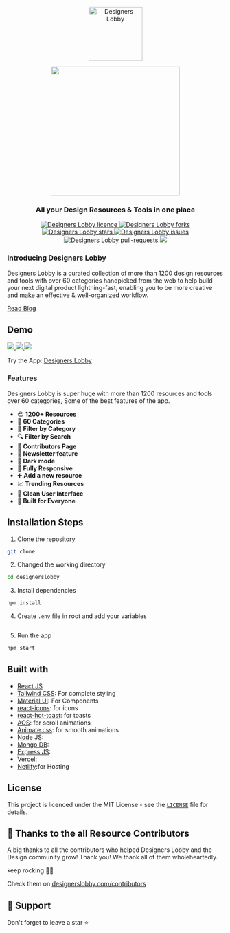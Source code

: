 <p align="center">
<a href="https://www.designerslobby.com/">
<img src="public/apple-touch-icon.png" alt="Designers Lobby" width="125" height="125">
</a>
</p>

<p align="center">
<a href="https://www.designerslobby.com">
<img src="public/readme/designerslobby-text.png" width="300"/>
</a>
</p>

<h3 align="center">All your Design Resources & Tools in one place</h3>

<p align="center">
<a href="">
<img src="https://img.shields.io/github/license/singnitin77/DesignersLobby?style=flat-square" alt="Designers Lobby licence">
</a>
<a href="">
<img src="https://img.shields.io/github/forks/singnitin77/DesignersLobby?style=flat-square" alt="Designers Lobby forks">
</a>
<a href="">
<img src="https://img.shields.io/github/stars/singnitin77/DesignersLobby?style=flat-square" alt="Designers Lobby stars">
</a>
<a href="">
<img src="https://img.shields.io/github/issues/singnitin77/DesignersLobby?style=flat-square" alt="Designers Lobby issues">
</a>
<a href="">
<img src="https://img.shields.io/github/issues-pr/singnitin77/DesignersLobby?style=flat-square" alt="Designers Lobby pull-requests">
</a>
<a href="https://twitter.com/intent/tweet?text=Checkout%20desigerslobby.com%20by%20@thenitinsingh7%0A%0AWorld's%20biggest%20collection%20of%20Best%20design%20resources%20and%20tools%20all%20in%20one%20place,%20with%20amazing%20features.%20This%20is%20something%20you%20don't%20want%20to%20miss!">
<img src="https://img.shields.io/twitter/url?label=Share%20on%20Twitter&style=social&url=https%3A%2F%2Fgithub.com%2Fsingnitin77%2FDesignersLobby"/>
</a>
</p>

### Introducing Designers Lobby

Designers Lobby is a curated collection of more than 1200 design resources and tools with over 60 categories handpicked from the web to help build your next digital product lightning-fast, enabling you to be more creative and make an effective & well-organized workflow.

[Read Blog]()

## Demo

<a href="https://www.designerslobby.com/">
<img src="public/readme/gallery-1.png"/>
</a>

<a href="https://www.designerslobby.com/">
<img src="public/readme/gallery-2.png"/>
</a>

<a href="https://www.designerslobby.com/">
<img src="public/readme/gallery-3.png"/>
</a>

Try the App: [Designers Lobby](https://www.designerslobby.com/)

### Features

Designers Lobby is super huge with more than 1200 resources and tools over 60 categories, Some of the best features of the app.

- 😍 **1200+ Resources**
- 🥳 **60 Categories**
- 📁 **Filter by Category**
- 🔍 **Filter by Search**
- 👨 **Contributors Page**
- 📧 **Newsletter feature**
- 🌙 **Dark mode**
- 📱 **Fully Responsive**
- ➕ **Add a new resource**
- 📈 **Trending Resources**
- 🎨 **Clean User Interface**
- 🤼 **Built for Everyone**

## Installation Steps

1. Clone the repository

```bash
git clone
```

2. Changed the working directory

```bash
cd designerslobby
```

3. Install dependencies

```bash
npm install
```

4. Create `.env` file in root and add your variables

```bash

```

5. Run the app

```bash
npm start
```

## Built with

- [React JS](https://reactjs.org/)
- [Tailwind CSS](https://tailwindcss.com/): For complete styling
- [Material UI](http://material-ui.com/): For Components
- [react-icons](https://react-icons.github.io/react-icons/): for icons
- [react-hot-toast](https://react-hot-toast.com/): for toasts
- [AOS](https://michalsnik.github.io/aos/): for scroll animations
- [Animate.css](https://animate.style/): for smooth animations
- [Node JS]():
- [Mongo DB]():
- [Express JS]():
- [Vercel](http://vercel.com/):
- [Netlify](https://www.netlify.com/):for Hosting

## License

This project is licenced under the MIT License - see the [`LICENSE`](LICENSE) file for details.

## 👫 Thanks to the all Resource Contributors

A big thanks to all the contributors who helped Designers Lobby and the Design community grow! Thank you! We thank all of them wholeheartedly.

keep rocking 🍺🍺

Check them on [designerslobby.com/contributors](https://www.designerslobby.com/contributors)

## 🙏 Support

Don't forget to leave a star ⭐
